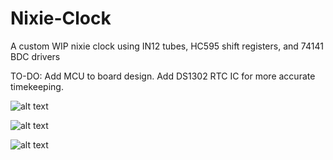 # Nixie-Clock
A custom WIP nixie clock using IN12 tubes, HC595 shift registers, and 74141 BDC drivers


TO-DO: Add MCU to board design. Add DS1302 RTC IC for more accurate timekeeping.

![alt text](https://i.imgur.com/dKhojrz.jpg)

![alt text](https://i.imgur.com/RnKsgkc.png)

![alt text](https://i.imgur.com/LjXlhKf.png)
